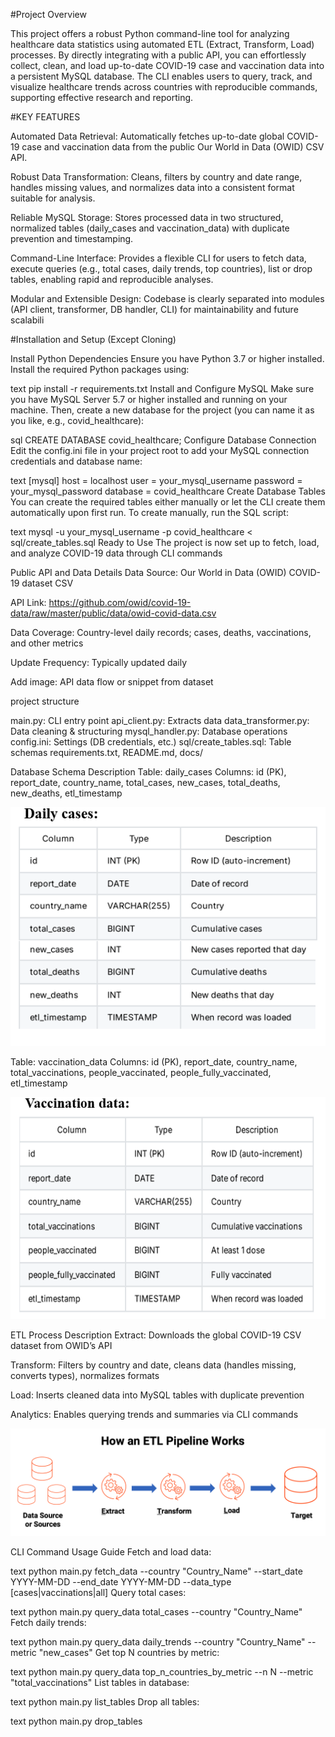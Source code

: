 #Project Overview

This project offers a robust Python command-line tool for analyzing healthcare data statistics using automated ETL (Extract, Transform, Load) processes. By directly integrating with a public API, you can effortlessly collect, clean, and load up-to-date COVID-19 case and vaccination data into a persistent MySQL database. The CLI enables users to query, track, and visualize healthcare trends across countries with reproducible commands, supporting effective research and reporting.


#KEY FEATURES

Automated Data Retrieval: Automatically fetches up-to-date global COVID-19 case and vaccination data from the public Our World in Data (OWID) CSV API.

Robust Data Transformation: Cleans, filters by country and date range, handles missing values, and normalizes data into a consistent format suitable for analysis.

Reliable MySQL Storage: Stores processed data in two structured, normalized tables (daily_cases and vaccination_data) with duplicate prevention and timestamping.

Command-Line Interface: Provides a flexible CLI for users to fetch data, execute queries (e.g., total cases, daily trends, top countries), list or drop tables, enabling rapid and reproducible analyses.

Modular and Extensible Design: Codebase is clearly separated into modules (API client, transformer, DB handler, CLI) for maintainability and future scalabili

#Installation and Setup (Except Cloning)

Install Python Dependencies
Ensure you have Python 3.7 or higher installed. Install the required Python packages using:

text
pip install -r requirements.txt
Install and Configure MySQL
Make sure you have MySQL Server 5.7 or higher installed and running on your machine.
Then, create a new database for the project (you can name it as you like, e.g., covid_healthcare):

sql
CREATE DATABASE covid_healthcare;
Configure Database Connection
Edit the config.ini file in your project root to add your MySQL connection credentials and database name:

text
[mysql]
host = localhost
user = your_mysql_username
password = your_mysql_password
database = covid_healthcare
Create Database Tables
You can create the required tables either manually or let the CLI create them automatically upon first run. To create manually, run the SQL script:

text
mysql -u your_mysql_username -p covid_healthcare < sql/create_tables.sql
Ready to Use
The project is now set up to fetch, load, and analyze COVID-19 data through CLI commands

Public API and Data Details
Data Source: Our World in Data (OWID) COVID-19 dataset CSV

API Link: https://github.com/owid/covid-19-data/raw/master/public/data/owid-covid-data.csv

Data Coverage: Country-level daily records; cases, deaths, vaccinations, and other metrics

Update Frequency: Typically updated daily

Add image: API data flow or snippet from dataset

project structure

main.py: CLI entry point
api_client.py: Extracts data
data_transformer.py: Data cleaning & structuring
mysql_handler.py: Database operations
config.ini: Settings (DB credentials, etc.)
sql/create_tables.sql: Table schemas
requirements.txt, README.md, docs/


Database Schema Description
Table: daily_cases
Columns: id (PK), report_date, country_name, total_cases, new_cases, total_deaths, new_deaths, etl_timestamp

![Daily case](images/Daily_cases.png)

Table: vaccination_data
Columns: id (PK), report_date, country_name, total_vaccinations, people_vaccinated, people_fully_vaccinated, etl_timestamp

![vaccination_case](images/vaccination.png)

ETL Process Description
Extract: Downloads the global COVID-19 CSV dataset from OWID’s API

Transform: Filters by country and date, cleans data (handles missing, converts types), normalizes formats

Load: Inserts cleaned data into MySQL tables with duplicate prevention

Analytics: Enables querying trends and summaries via CLI commands

![ETL](images/how-etl-pipeline-works.png)

CLI Command Usage Guide
Fetch and load data:

text
python main.py fetch_data --country "Country_Name" --start_date YYYY-MM-DD --end_date YYYY-MM-DD --data_type [cases|vaccinations|all]
Query total cases:

text
python main.py query_data total_cases --country "Country_Name"
Fetch daily trends:

text
python main.py query_data daily_trends --country "Country_Name" --metric "new_cases"
Get top N countries by metric:

text
python main.py query_data top_n_countries_by_metric --n N --metric "total_vaccinations"
List tables in database:

text
python main.py list_tables
Drop all tables:

text
python main.py drop_tables



